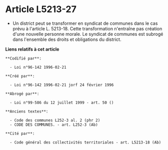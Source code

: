 # Article L5213-27

- Un district peut se transformer en syndicat de communes dans le cas prévu à l'article L. 5213-18. Cette transformation
n'entraîne pas création d'une nouvelle personne morale. Le syndicat de communes est subrogé dans l'ensemble des droits et
obligations du district.

**Liens relatifs à cet article**

	**Codifié par**:

	  - Loi n°96-142 1996-02-21

	**Créé par**:

	  - Loi n°96-142 1996-02-21 jorf 24 février 1996

	**Abrogé par**:

	  - Loi n°99-586 du 12 juillet 1999 - art. 50 ()

	**Anciens textes**:

	  - Code des communes L252-3 al. 2 (phr 2)
	  - CODE DES COMMUNES. - art. L252-3 (Ab)

	**Cité par**:

	  - Code général des collectivités territoriales - art. L5213-18 (Ab)
